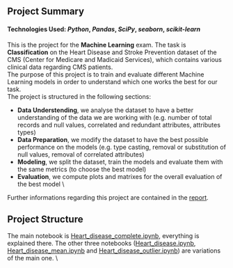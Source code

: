 ## Project Summary

#### Technologies Used: *Python*, *Pandas*, *SciPy*, *seaborn*, *scikit-learn*

This is the project for the **Machine Learning** exam.
The task is **Classification** on the Heart Disease and Stroke Prevention dataset of the CMS (Center for Medicare and Madicaid Services), which contains various clinical data regarding CMS patients. \
The purpose of this project is to train and evaluate different Machine Learning models in order to understand which one works the best for our task. \
The project is structured in the following sections:
- **Data Understending**, we analyse the dataset to have a better understanding of the data we are working with (e.g. number of total records and null values, correlated and redundant attributes, attributes types)
- **Data Preparation**, we modify the dataset to have the best possible performance on the models (e.g. type casting, removal or substitution of null values, removal of correlated attributes)
- **Modeling**, we split the dataset, train the models and evaluate them with the same metrics (to choose the best model)
- **Evaluation**, we compute plots and matrixes for the overall evaluation of the best model
\

Further informations regarding this project are contained in the [report](https://github.com/GLAwasTaken/ML_Project/blob/main/Relazione_Progetto_ML.pdf).


## Project Structure
The main notebook is [Heart_disease_complete.ipynb](https://github.com/GLAwasTaken/ML_Project/blob/main/Heart_disease_complete.ipynb), everything is explained there.
The other three notebooks ([Heart_disease.ipynb](https://github.com/GLAwasTaken/ML_Project/blob/main/Heart_disease.ipynb), [Heart_disease_mean.ipynb](https://github.com/GLAwasTaken/ML_Project/blob/main/Heart_disease_mean.ipynb) and [Heart_disease_outlier.ipynb](https://github.com/GLAwasTaken/ML_Project/blob/main/Heart_disease_outlier.ipynb)) are variations of the main one. \

